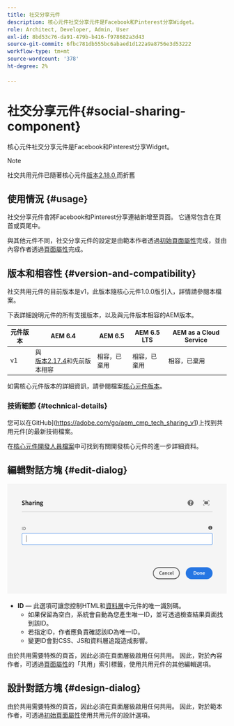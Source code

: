 ```yaml
---
title: 社交分享元件
description: 核心元件社交分享元件是Facebook和Pinterest分享Widget。
role: Architect, Developer, Admin, User
exl-id: 8bd53c76-da91-479b-b416-f978682a3d43
source-git-commit: 6fbc781db555bc6abaed1d122a9a8756e3d53222
workflow-type: tm+mt
source-wordcount: '378'
ht-degree: 2%

---
```


# 社交分享元件{#social-sharing-component}

核心元件社交分享元件是Facebook和Pinterest分享Widget。

>[!NOTE]
>
>社交共用元件已隨著核心元件[版本2.18.0.](/help/versions.md)而折舊

## 使用情況 {#usage}

社交分享元件會將Facebook和Pinterest分享連結新增至頁面。 它通常包含在頁首或頁尾中。

與其他元件不同，社交分享元件的設定是由範本作者透過[初始頁面屬性](https://experienceleague.adobe.com/docs/experience-manager-cloud-service/sites/authoring/features/templates.html)完成，並由內容作者透過[頁面屬性](https://experienceleague.adobe.com/docs/experience-manager-cloud-service/sites/authoring/fundamentals/page-properties.html)完成。

## 版本和相容性 {#version-and-compatibility}

社交共用元件的目前版本是v1，此版本隨核心元件1.0.0版引入，詳情請參閱本檔案。

下表詳細說明元件的所有支援版本，以及與元件版本相容的AEM版本。

| 元件版本 | AEM 6.4 | AEM 6.5 | AEM 6.5 LTS | AEM as a Cloud Service  |
|--- |--- |--- |---|---|
| v1 | 與<br>[版本2.17.4](/help/versions.md)和先前版本相容 | 相容，已棄用 | 相容，已棄用 | 相容，已棄用 |

如需核心元件版本的詳細資訊，請參閱檔案[核心元件版本](/help/versions.md)。

### 技術細節 {#technical-details}

您可以在GitHub](https://adobe.com/go/aem_cmp_tech_sharing_v1)上找到共用元件[的最新技術檔案。

在[核心元件開發人員檔案](/help/developing/overview.md)中可找到有關開發核心元件的進一步詳細資料。

## 編輯對話方塊 {#edit-dialog}

![共用元件的編輯對話方塊](/help/assets/sharing-edit.png)

* **ID** — 此選項可讓您控制HTML和[資料層](/help/developing/data-layer/overview.md)中元件的唯一識別碼。
   * 如果保留為空白，系統會自動為您產生唯一ID，並可透過檢查結果頁面找到該ID。
   * 若指定ID，作者應負責確認該ID為唯一ID。
   * 變更ID會對CSS、JS和資料層追蹤造成影響。

由於共用需要特殊的頁首，因此必須在頁面層級啟用任何共用。 因此，對於內容作者，可透過[頁面屬性](https://experienceleague.adobe.com/docs/experience-manager-cloud-service/sites/authoring/fundamentals/page-properties.html)的「共用」索引標籤，使用共用元件的其他編輯選項。

## 設計對話方塊 {#design-dialog}

由於共用需要特殊的頁首，因此必須在頁面層級啟用任何共用。 因此，對於範本作者，可透過[初始頁面屬性](https://experienceleague.adobe.com/docs/experience-manager-cloud-service/sites/authoring/features/templates.html)使用共用元件的設計選項。
